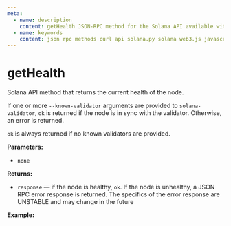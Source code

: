 ```yaml
---
meta:
  - name: description
    content: getHealth JSON-RPC method for the Solana API available with examples in Solana web3.js, Solana.py, and cURL.
  - name: keywords
    content: json rpc methods curl api solana.py solana web3.js javascript python solana 
---
```


# getHealth

Solana API method that returns the current health of the node.

If one or more `--known-validator` arguments are provided to `solana-validator`, `ok` is returned if the node is in sync with the validator. Otherwise, an error is returned. 

`ok` is always returned if no known validators are provided.

**Parameters:** 

* `none`

**Returns:** 

* `response` — if the node is healthy, `ok`. If the node is unhealthy, a JSON RPC error response is returned. The specifics of the error response are UNSTABLE and may change in the future

**Example:**

<CodeSwitcher :languages="{js:'Solana web3.js', py:'Solana.py', cr:'cURL'}">
<template v-slot:js>

``` js
// This method is not supported in Solana web3.js
```

</template>
<template v-slot:py>

``` py
# This method is not supported in Solana solana.py
```

</template>
<template v-slot:cr>

``` sh
curl -X POST "CHAINSTACK_NODE_URL" \
  -H "Content-Type: application/json" \
  --data '{"jsonrpc":"2.0","id":1, "method":"getHealth", "params" : []}'
```

</template>
</CodeSwitcher>